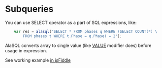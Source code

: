 # Subqueries

You can use SELECT operator as a part of SQL expressions, like:
```js
    var res = alasql('SELECT * FROM phases q WHERE (SELECT COUNT(*) \
        FROM phases t WHERE t.Phase = q.Phase) = 2');
```

AlaSQL converts array to single value (like [VALUE](Value) modifier does) before usage in expression.

See working example [in jsFiddle](http://jsfiddle.net/agershun/zr3ovm7y/1/)
